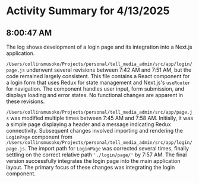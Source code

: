 # Activity Summary for 4/13/2025

## 8:00:47 AM
The log shows development of a login page and its integration into a Next.js application.

`/Users/collinsmusoko/Projects/personal/tell_media_admin/src/app/login/page.js`  underwent several revisions between 7:42 AM and 7:51 AM, but the code remained largely consistent. This file contains a React component for a login form that uses Redux for state management and Next.js's `useRouter` for navigation.  The component handles user input, form submission, and displays loading and error states.  No functional changes are apparent in these revisions.


`/Users/collinsmusoko/Projects/personal/tell_media_admin/src/app/page.js` was modified multiple times between 7:45 AM and 7:58 AM.  Initially, it was a simple page displaying a header and a message indicating Redux connectivity.  Subsequent changes involved importing and rendering the `LoginPage` component from `/Users/collinsmusoko/Projects/personal/tell_media_admin/src/app/login/page.js`. The import path for `LoginPage` was corrected several times, finally settling on the correct relative path `'./login/page/'` by 7:57 AM.  The final version successfully integrates the login page into the main application layout.  The primary focus of these changes was integrating the login component.
